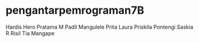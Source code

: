 # pengantarpemrograman7B
Hardis Hero Pratama
M Padil Mangulele
Prita Laura Priskila Pontengi
Saskia R
Risil Tia Mangape

